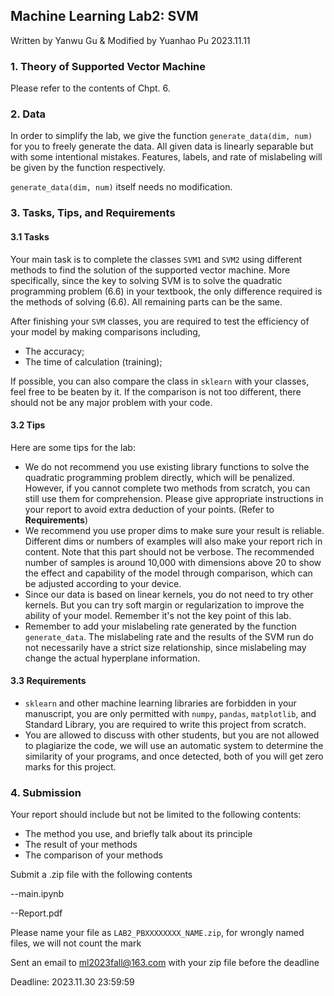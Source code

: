 ## Machine Learning Lab2: SVM

Written by Yanwu Gu & Modified by Yuanhao Pu 2023.11.11

### 1. Theory of Supported Vector Machine
Please refer to the contents of Chpt. 6.

### 2. Data
In order to simplify the lab, we give the function `generate_data(dim, num)` for you to freely generate the data. All given data is linearly separable but with some intentional mistakes. Features, labels, and rate of mislabeling will be given by the function respectively.

`generate_data(dim, num)` itself needs no modification.

### 3. Tasks, Tips, and Requirements
#### 3.1 Tasks
Your main task is to complete the classes `SVM1` and `SVM2` using different methods to find the solution of the supported vector machine. More specifically, since the key to solving SVM is to solve the quadratic programming problem (6.6) in your textbook, the only difference required is the methods of solving (6.6). All remaining parts can be the same.

After finishing your `SVM` classes, you are required to test the efficiency of your model by making comparisons including,

* The accuracy;
* The time of calculation (training);
  
If possible, you can also compare the class in `sklearn` with your classes, feel free to be beaten by it. If the comparison is not too different, there should not be any major problem with your code.

#### 3.2 Tips
Here are some tips for the lab:

- We do not recommend you use existing library functions to solve the quadratic programming problem directly, which will be penalized. However, if you cannot complete two methods from scratch, you can still use them for comprehension. Please give appropriate instructions in your report to avoid extra deduction of your points. (Refer to **Requirements**)
- We recommend you use proper dims to make sure your result is reliable. Different dims or numbers of examples will also make your report rich in content. Note that this part should not be verbose. The recommended number of samples is around 10,000 with dimensions above 20 to show the effect and capability of the model through comparison, which can be adjusted according to your device.
- Since our data is based on linear kernels, you do not need to try other kernels. But you can try soft margin or regularization to improve the ability of your model. Remember it's not the key point of this lab.
- Remember to add your mislabeling rate generated by the function `generate_data`. The mislabeling rate and the results of the SVM run do not necessarily have a strict size relationship, since mislabeling may change the actual hyperplane information.

#### 3.3 Requirements
- `sklearn` and other machine learning libraries are forbidden in your manuscript, you are only permitted with `numpy`, `pandas`, `matplotlib`, and Standard Library, you are required to write this project from scratch.
- You are allowed to discuss with other students, but you are not allowed to plagiarize the code, we will use an automatic system to determine the similarity of your programs, and once detected, both of you will get zero marks for this project.

### 4. Submission

Your report should include but not be limited to the following contents:

* The method you use, and briefly talk about its principle
* The result of your methods
* The comparison of your methods
  
Submit a .zip file with the following contents

--main.ipynb

--Report.pdf

Please name your file as `LAB2_PBXXXXXXXX_NAME.zip`, for wrongly named files, we will not count the mark

Sent an email to ml2023fall@163.com with your zip file before the deadline

Deadline: 2023.11.30 23:59:59
